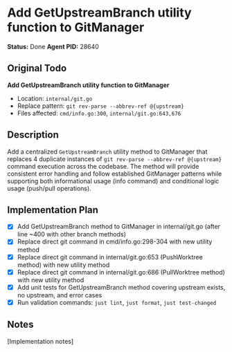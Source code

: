 # Add GetUpstreamBranch utility function to GitManager
**Status:** Done
**Agent PID:** 28640

## Original Todo
**Add GetUpstreamBranch utility function to GitManager** 
- Location: `internal/git.go`
- Replace pattern: `git rev-parse --abbrev-ref @{upstream}`
- Files affected: `cmd/info.go:300`, `internal/git.go:643,676`

## Description
Add a centralized `GetUpstreamBranch` utility method to GitManager that replaces 4 duplicate instances of `git rev-parse --abbrev-ref @{upstream}` command execution across the codebase. The method will provide consistent error handling and follow established GitManager patterns while supporting both informational usage (info command) and conditional logic usage (push/pull operations).

## Implementation Plan
- [x] Add GetUpstreamBranch method to GitManager in internal/git.go (after line ~400 with other branch methods)
- [x] Replace direct git command in cmd/info.go:298-304 with new utility method
- [x] Replace direct git command in internal/git.go:653 (PushWorktree method) with new utility method  
- [x] Replace direct git command in internal/git.go:686 (PullWorktree method) with new utility method
- [x] Add unit tests for GetUpstreamBranch method covering upstream exists, no upstream, and error cases
- [x] Run validation commands: `just lint`, `just format`, `just test-changed`

## Notes
[Implementation notes]
